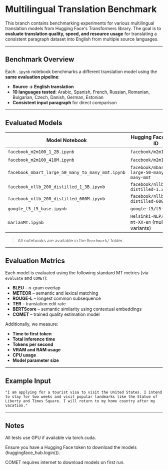 # Multilingual Translation Benchmark

This branch contains benchmarking experiments for various multilingual translation models from Hugging Face's Transformers library. The goal is to **evaluate translation quality, speed, and resource usage** for translating a consistent paragraph dataset into English from multiple source languages.

---

## Benchmark Overview

Each `.ipynb` notebook benchmarks a different translation model using the **same evaluation pipeline**:

- **Source → English translation**
- **10 languages tested**: Arabic, Spanish, French, Russian, Romanian, Bulgarian, Czech, Danish, German, Estonian
- **Consistent input paragraph** for direct comparison

---

## Evaluated Models

| Model Notebook                                      | Hugging Face Model ID                              | Size   |
|-----------------------------------------------------|----------------------------------------------------|--------|
| `facebook_m2m100_1_2B.ipynb`                        | `facebook/m2m100_1.2B`                             | 1.2B   |
| `facebook_m2m100_418M.ipynb`                        | `facebook/m2m100_418M`                             | 418M   |
| `facebook_mbart_large_50_many_to_many_mmt.ipynb`    | `facebook/mbart-large-50-many-to-many-mmt`         | 610M   |
| `facebook_nllb_200_distilled_1_3B.ipynb`            | `facebook/nllb-200-distilled-1.3B`                 | 1.3B   |
| `facebook_nllb_200_distilled_600M.ipynb`            | `facebook/nllb-200-distilled-600M`                 | 600M   |
| `google_t5_t5_base.ipynb`                           | `google-t5/t5-base`                                | 220M   |
| `marianMT.ipynb`                                    | `Helsinki-NLP/opus-mt-XX-en` (multiple variants)   | ~300M  |

>  All notebooks are available in the `Benchmark/` folder.

---

##  Evaluation Metrics

Each model is evaluated using the following standard MT metrics (via `evaluate` and `COMET`):

- **BLEU** – n-gram overlap
- **METEOR** – semantic and lexical matching
- **ROUGE-L** – longest common subsequence
- **TER** – translation edit rate
- **BERTScore** – semantic similarity using contextual embeddings
- **COMET** – trained quality estimation model

Additionally, we measure:

- **Time to first token**
- **Total inference time**
- **Tokens per second**
- **VRAM and RAM usage**
- **CPU usage**
- **Model parameter size**

---

## Example Input

```text
"I am applying for a tourist visa to visit the United States. I intend to stay for two weeks and visit popular landmarks like the Statue of
Liberty and Times Square. I will return to my home country after my vacation."
```

---

##  Notes
All tests use GPU if available via torch.cuda.

Ensure you have a Hugging Face token to download the models (huggingface_hub.login()).

COMET requires internet to download models on first run.

